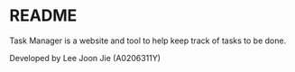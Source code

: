# README

Task Manager is a website and tool to help keep track of tasks to be done.

Developed by Lee Joon Jie (A0206311Y)


